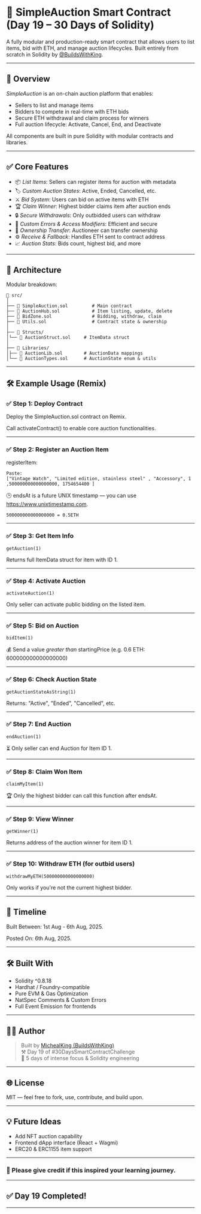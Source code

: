 # 🛒 SimpleAuction Smart Contract (Day 19 – 30 Days of Solidity)

A fully modular and production-ready smart contract that allows users to list items, bid with ETH, and manage auction lifecycles. Built entirely from scratch in Solidity by [@BuildsWithKing](https://github.com/BuildsWithKing).

---

## 📌 Overview

*SimpleAuction* is an on-chain auction platform that enables:
- Sellers to list and manage items
- Bidders to compete in real-time with ETH bids
- Secure ETH withdrawal and claim process for winners
- Full auction lifecycle: Activate, Cancel, End, and Deactivate

All components are built in pure Solidity with modular contracts and libraries.

---

## ✅ Core Features

- 📦 *List Items*: Sellers can register items for auction with metadata
- 🏷 *Custom Auction States*: Active, Ended, Cancelled, etc.
- ⚔ *Bid System*: Users can bid on active items with ETH
- 🏆 *Claim Winner*: Highest bidder claims item after auction ends
- 🔒 *Secure Withdrawals*: Only outbidded users can withdraw
- 🔐 *Custom Errors & Access Modifiers*: Efficient and secure
- 🔄 *Ownership Transfer*: Auctioneer can transfer ownership
- ⚙ *Receive & Fallback*: Handles ETH sent to contract address
- 📈 *Auction Stats*: Bids count, highest bid, and more

---

## 🧱 Architecture

Modular breakdown:

```solidity
📁 src/ 
│ 
├── 📄 SimpleAuction.sol         # Main contract 
├── 📄 AuctionHub.sol            # Item listing, update, delete 
├── 📄 BidZone.sol               # Bidding, withdraw, claim 
├── 📄 Utils.sol                 # Contract state & ownership 
│ 
├── 📁 Structs/   
│└── 📄 AuctionStruct.sol     # ItemData struct
│ 
├── 📁 Libraries/ 
│├── 📄 AuctionLib.sol        # AuctionData mappings 
│└── 📄 AuctionTypes.sol      # AuctionState enum & utils

```

---

## 🛠 Example Usage (Remix)

### ✅ Step 1: Deploy Contract  
Deploy the SimpleAuction.sol contract on Remix.

Call activateContract() to enable core auction functionalities.

---

### ✅ Step 2: Register an Auction Item  


registerItem:  
```
Paste:  
["Vintage Watch", "Limited edition, stainless steel" , "Accessory", 1 ,500000000000000000, 1754654400 ]  
```
🕒 endsAt is a future UNIX timestamp — you can use https://www.unixtimestamp.com.

    500000000000000000 = 0.5ETH
---

### ✅ Step 3: Get Item Info  

```
getAuction(1) 
``` 
Returns full ItemData struct for item with ID 1.

---

### ✅ Step 4: Activate Auction  
```
activateAuction(1) 
``` 
Only seller can activate public bidding on the listed item.

---

### ✅ Step 5: Bid on Auction  
```
bidItem(1)  
```
💰 Send a value *greater than* startingPrice (e.g. 0.6 ETH: 600000000000000000)

---

### ✅ Step 6: Check Auction State  
```
getAuctionStateAsString(1) 
``` 
Returns: "Active", "Ended", "Cancelled", etc.

---

### ✅ Step 7: End Auction  
```
endAuction(1)  
```
⏳ Only seller can end Auction for Item ID 1.

---

### ✅ Step 8: Claim Won Item  
```
claimMyItem(1)  
```
🏆 Only the highest bidder can call this function after endsAt.

---

### ✅ Step 9: View Winner
```  
getWinner(1) 
``` 
Returns address of the auction winner for item ID 1.

---

### ✅ Step 10: Withdraw ETH (for outbid users)  
```
withdrawMyETH(500000000000000000)  
```
Only works if you're not the current highest bidder.

---

## 📅 Timeline

Built Between: 1st Aug - 6th Aug, 2025.

Posted On: 6th Aug, 2025.

---

## 🛠 Built With

- Solidity ^0.8.18
- Hardhat / Foundry-compatible
- Pure EVM & Gas Optimization
- NatSpec Comments & Custom Errors
- Full Event Emission for frontends

---

## 👨‍💻 Author

> Built by [MichealKing (BuildsWithKing)](https://github.com/BuildsWithKing)  
> ⚒ Day 19 of #30DaysSmartContractChallenge  
> 🚀 5 days of intense focus & Solidity engineering  

---

## 🌐 License

MIT — feel free to fork, use, contribute, and build upon.

---

## 💡 Future Ideas

- Add NFT auction capability
- Frontend dApp interface (React + Wagmi)
- ERC20 & ERC1155 item support

---

### 🙏 Please give credit if this inspired your learning journey.


---

## ✅ Day 19 Completed!

---
